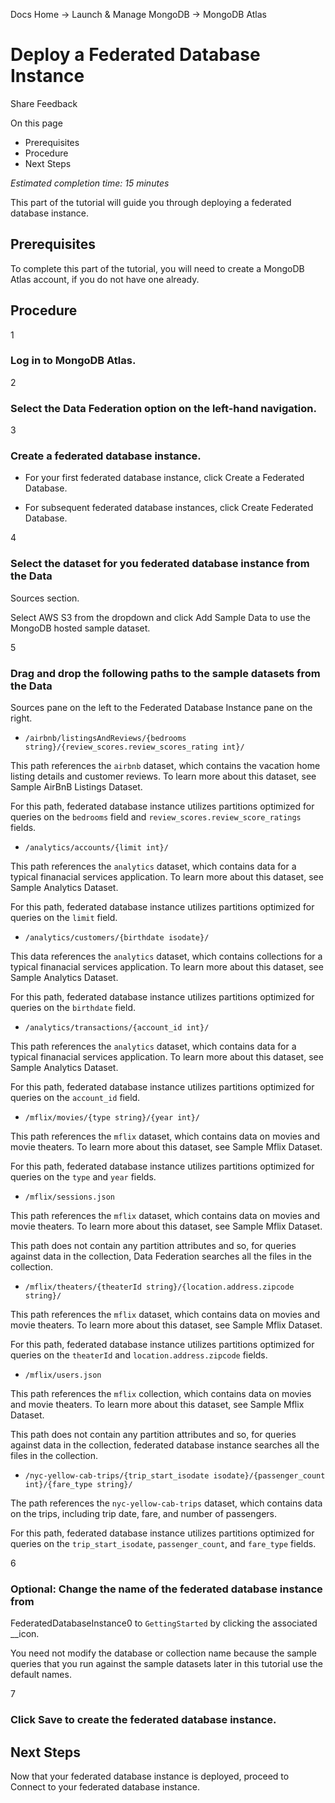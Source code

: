 Docs Home → Launch & Manage MongoDB → MongoDB Atlas

# Deploy a Federated Database Instance

Share Feedback

On this page

  * Prerequisites
  * Procedure
  * Next Steps

 _Estimated completion time: 15 minutes_

This part of the tutorial will guide you through deploying a federated
database instance.

## Prerequisites

To complete this part of the tutorial, you will need to create a MongoDB Atlas
account, if you do not have one already.

## Procedure

1

### Log in to MongoDB Atlas.

2

### Select the Data Federation option on the left-hand navigation.

3

### Create a federated database instance.

  * For your first federated database instance, click Create a Federated Database.

  * For subsequent federated database instances, click Create Federated Database.

4

### Select the dataset for you federated database instance from the Data
Sources section.

Select AWS S3 from the dropdown and click Add Sample Data to use the MongoDB
hosted sample dataset.

5

### Drag and drop the following paths to the sample datasets from the Data
Sources pane on the left to the Federated Database Instance pane on the right.

  * `/airbnb/listingsAndReviews/{bedrooms string}/{review_scores.review_scores_rating int}/`

This path references the `airbnb` dataset, which contains the vacation home
listing details and customer reviews. To learn more about this dataset, see
Sample AirBnB Listings Dataset.

For this path, federated database instance utilizes partitions optimized for
queries on the `bedrooms` field and `review_scores.review_score_ratings`
fields.

  * `/analytics/accounts/{limit int}/`

This path references the `analytics` dataset, which contains data for a
typical finanacial services application. To learn more about this dataset, see
Sample Analytics Dataset.

For this path, federated database instance utilizes partitions optimized for
queries on the `limit` field.

  * `/analytics/customers/{birthdate isodate}/`

This data references the `analytics` dataset, which contains collections for a
typical finanacial services application. To learn more about this dataset, see
Sample Analytics Dataset.

For this path, federated database instance utilizes partitions optimized for
queries on the `birthdate` field.

  * `/analytics/transactions/{account_id int}/`

This path references the `analytics` dataset, which contains data for a
typical finanacial services application. To learn more about this dataset, see
Sample Analytics Dataset.

For this path, federated database instance utilizes partitions optimized for
queries on the `account_id` field.

  * `/mflix/movies/{type string}/{year int}/`

This path references the `mflix` dataset, which contains data on movies and
movie theaters. To learn more about this dataset, see Sample Mflix Dataset.

For this path, federated database instance utilizes partitions optimized for
queries on the `type` and `year` fields.

  * `/mflix/sessions.json`

This path references the `mflix` dataset, which contains data on movies and
movie theaters. To learn more about this dataset, see Sample Mflix Dataset.

This path does not contain any partition attributes and so, for queries
against data in the collection, Data Federation searches all the files in the
collection.

  * `/mflix/theaters/{theaterId string}/{location.address.zipcode string}/`

This path references the `mflix` dataset, which contains data on movies and
movie theaters. To learn more about this dataset, see Sample Mflix Dataset.

For this path, federated database instance utilizes partitions optimized for
queries on the `theaterId` and `location.address.zipcode` fields.

  * `/mflix/users.json`

This path references the `mflix` collection, which contains data on movies and
movie theaters. To learn more about this dataset, see Sample Mflix Dataset.

This path does not contain any partition attributes and so, for queries
against data in the collection, federated database instance searches all the
files in the collection.

  * `/nyc-yellow-cab-trips/{trip_start_isodate isodate}/{passenger_count int}/{fare_type string}/`

The path references the `nyc-yellow-cab-trips` dataset, which contains data on
the trips, including trip date, fare, and number of passengers.

For this path, federated database instance utilizes partitions optimized for
queries on the `trip_start_isodate`, `passenger_count`, and `fare_type`
fields.

6

### Optional: Change the name of the federated database instance from
FederatedDatabaseInstance0 to `GettingStarted` by clicking the associated
__icon.

You need not modify the database or collection name because the sample queries
that you run against the sample datasets later in this tutorial use the
default names.

7

### Click Save to create the federated database instance.

## Next Steps

Now that your federated database instance is deployed, proceed to Connect to
your federated database instance.

